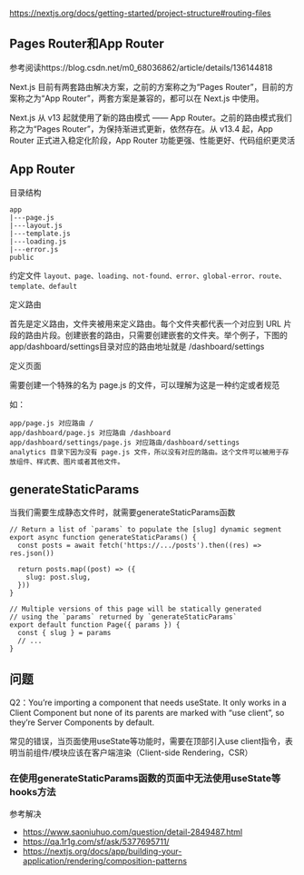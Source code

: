 
https://nextjs.org/docs/getting-started/project-structure#routing-files


## Pages Router和App Router

参考阅读https://blog.csdn.net/m0_68036862/article/details/136144818

Next.js 目前有两套路由解决方案，之前的方案称之为“Pages Router”，目前的方案称之为“App Router”，两套方案是兼容的，都可以在 Next.js 中使用。

Next.js 从 v13 起就使用了新的路由模式 —— App Router。之前的路由模式我们称之为“Pages Router”，为保持渐进式更新，依然存在。从 v13.4 起，App Router 正式进入稳定化阶段，App Router 功能更强、性能更好、代码组织更灵活

## App Router

目录结构
```
app
|---page.js
|---layout.js
|---template.js
|---loading.js
|---error.js
public
```
约定文件
```layout、page、loading、not-found、error、global-error、route、template、default```



定义路由

首先是定义路由，文件夹被用来定义路由。每个文件夹都代表一个对应到 URL 片段的路由片段。创建嵌套的路由，只需要创建嵌套的文件夹。举个例子，下图的 app/dashboard/settings目录对应的路由地址就是 /dashboard/settings


定义页面

需要创建一个特殊的名为 page.js 的文件，可以理解为这是一种约定或者规范

如：
```
app/page.js 对应路由 /
app/dashboard/page.js 对应路由 /dashboard
app/dashboard/settings/page.js 对应路由/dashboard/settings
analytics 目录下因为没有 page.js 文件，所以没有对应的路由。这个文件可以被用于存放组件、样式表、图片或者其他文件。
```

## generateStaticParams

当我们需要生成静态文件时，就需要generateStaticParams函数

```
// Return a list of `params` to populate the [slug] dynamic segment
export async function generateStaticParams() {
  const posts = await fetch('https://.../posts').then((res) => res.json())
 
  return posts.map((post) => ({
    slug: post.slug,
  }))
}
 
// Multiple versions of this page will be statically generated
// using the `params` returned by `generateStaticParams`
export default function Page({ params }) {
  const { slug } = params
  // ...
}
```




## 问题

Q2：You’re importing a component that needs useState. It only works in a Client Component but none of its parents are marked with “use client”, so they’re Server Components by default.

常见的错误，当页面使用useState等功能时，需要在顶部引入use client指令，表明当前组件/模块应该在客户端渲染（Client-side Rendering，CSR）



### 在使用generateStaticParams函数的页面中无法使用useState等hooks方法

参考解决
- https://www.saoniuhuo.com/question/detail-2849487.html
- https://qa.1r1g.com/sf/ask/5377695711/
- https://nextjs.org/docs/app/building-your-application/rendering/composition-patterns